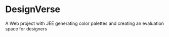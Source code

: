 # DesignVerse
A Web project with JEE generating color palettes and creating an evaluation space for designers
